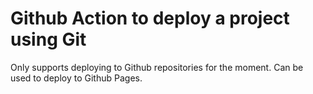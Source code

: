 # Github Action to deploy a project using Git

Only supports deploying to Github repositories for the moment.
Can be used to deploy to Github Pages.
